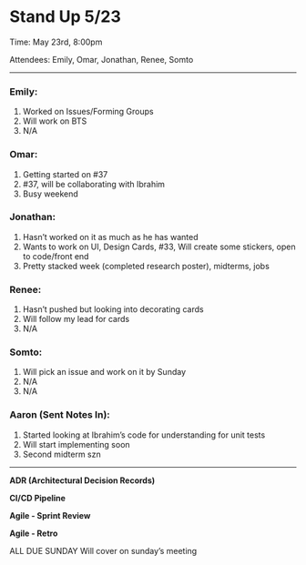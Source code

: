 # Stand Up 5/23

Time: May 23rd, 8:00pm

Attendees: Emily, Omar, Jonathan, Renee, Somto

---

### Emily:

1. Worked on Issues/Forming Groups
2. Will work on BTS
3. N/A

### Omar:

1. Getting started on #37
2. #37, will be collaborating with Ibrahim
3. Busy weekend

### Jonathan:

1. Hasn’t worked on it as much as he has wanted
2. Wants to work on UI, Design Cards, #33, Will create some stickers, open to code/front end
3. Pretty stacked week (completed research poster), midterms, jobs

### Renee:

1. Hasn’t pushed but looking into decorating cards
2. Will follow my lead for cards
3. N/A

### Somto:

1. Will pick an issue and work on it by Sunday
2. N/A
3. N/A

### Aaron (Sent Notes In):

1. Started looking at Ibrahim’s code for understanding for unit tests
2. Will start implementing soon
3. Second midterm szn

---

**ADR (Architectural Decision Records)**

**CI/CD Pipeline**

**Agile - Sprint Review**

**Agile - Retro**

ALL DUE SUNDAY Will cover on sunday’s meeting